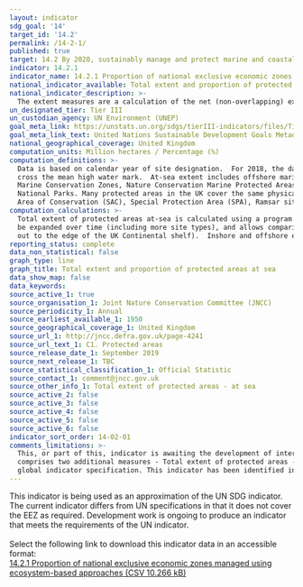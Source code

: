 ```yaml
---
layout: indicator
sdg_goal: '14'
target_id: '14.2'
permalink: /14-2-1/
published: true
target: 14.2 By 2020, sustainably manage and protect marine and coastal ecosystems to avoid significant adverse impacts, including by strengthening their resilience, and take action for their restoration in order to achieve healthy and productive oceans
indicator: 14.2.1
indicator_name: 14.2.1 Proportion of national exclusive economic zones managed using ecosystem-based approaches
national_indicator_available: Total extent and proportion of protected areas at sea
national_indicator_description: >-
  The extent measures are a calculation of the net (non-overlapping) extent of protected areas using mean high water as the boundary between the at-sea and on-land measures. The proportion measures are a percentage of UK marine extent contained within marine protected areas.
un_designated_tier: Tier III
un_custodian_agency: UN Environment (UNEP)
goal_meta_link: https://unstats.un.org/sdgs/tierIII-indicators/files/Tier3-14-02-01.pdf
goal_meta_link_text: United Nations Sustainable Development Goals Metadata (PDF 4.0 MB)
national_geographical_coverage: United Kingdom
computation_units: Million hectares / Percentage (%)
computation_definitions: >-
  Data is based on calendar year of site designation.  For 2018, the data cut-off is 31 March. The boundary between protected areas on-land and at-sea is mean high water (mean high water spring in Scotland).  Coastal sites in the indicator are split between ‘on-land’ and ‘at-sea’ if they
  cross the mean high water mark.  At-sea extent includes offshore marine protected areas out to the limit of the UK continental shelf. Extent is based on the following site designations - Areas of Special Scientific Interest, Sites of Special Scientific Interest, National Nature Reserves,
  Marine Conservation Zones, Nature Conservation Marine Protected Areas, Ramsar Sites, Special Areas of Conservation (including candidate Special Areas of Conservation and Sites of Community Importance), Special Protection Areas, Areas of Outstanding Natural Beauty, National Scenic Areas,
  National Parks. Many protected areas in the UK cover the same physical parcels of land, but for different reasons; as a result the designation types can overlap.  For example, it is possible for an individual site to be designated as a Site of Special Scientific Interest (SSSI), Special
  Area of Conservation (SAC), Special Protection Area (SPA), Ramsar site and National Nature Reserve (NNR), and could also be part of a National Park, an AONB (Areas of Outstanding Natural Beauty) or National Scenic Area (NSA).
computation_calculations: >-
  Total extent of protected areas at-sea is calculated using a program written by JNCC which uses a number of site designation files as input, and calculates a set of non-overlapping polygons for that entire set of designations for each year.  This has allowed the basis of the indicator to
  be expanded over time (including more site types), and allows comparisons to be made between inclusion and exclusion of wider landscape designations. The program also splits the areas calculated into terrestrial, inshore (within 12 nautical miles of the coast), and offshore (beyond 12NM
  out to the edge of the UK Continental shelf).  Inshore and offshore extent are combined in the measure ‘Total extent of protected areas at-sea’.
reporting_status: complete
data_non_statistical: false
graph_type: line
graph_title: Total extent and proportion of protected areas at sea
data_show_map: false
data_keywords:  
source_active_1: true
source_organisation_1: Joint Nature Conservation Committee (JNCC)
source_periodicity_1: Annual
source_earliest_available_1: 1950
source_geographical_coverage_1: United Kingdom
source_url_1: http://jncc.defra.gov.uk/page-4241
source_url_text_1: C1. Protected areas
source_release_date_1: September 2019
source_next_release_1: TBC
source_statistical_classification_1: Official Statistic
source_contact_1: comment@jncc.gov.uk
source_other_info_1: Total extent of protected areas - at sea
source_active_2: false
source_active_3: false
source_active_4: false
source_active_5: false
source_active_6: false
indicator_sort_order: 14-02-01
comments_limitations: >-
  This, or part of this, indicator is awaiting the development of internationally established methodology and standards (classified by the UN as tier 3). This indicator is a component of UK Biodiversity Indicator C1, <a href="http://jncc.defra.gov.uk/page-4241"> Protected areas</a> which
  comprises two additional measures - Total extent of protected areas - on-land; Condition of Areas / Sites of Special Scientific Interest. This indicator is being used as an approximation of the UN SDG Indicator. Where possible, we will work to identify or develop UK data to meet the
  global indicator specification. This indicator has been identified in collaboration with topic experts.
---
```

This indicator is being used as an approximation of the UN SDG indicator. The current indicator differs from UN specifications in that it does not cover the EEZ as required. Development work is ongoing to produce an indicator that meets the requirements of the UN indicator.<br><br>Select the following link to download this indicator data in an accessible format:<br>[14.2.1 Proportion of national exclusive economic zones managed using ecosystem-based approaches (CSV 10.266 kB)](https://sustainabledevelopment-uk.github.io/sdg-data/data/14-2-1.csv)